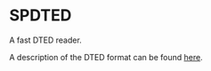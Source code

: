 # SPDTED

A fast DTED reader.

A description of the DTED format can be found [here](https://geoservice.dlr.de/web/dataguide/srtm/pdfs/SRTM-XSAR-DEM-DTED-1.1.pdf).
